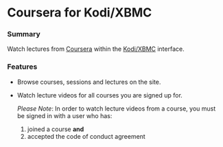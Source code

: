 Coursera for Kodi/XBMC
=======================

### Summary

Watch lectures from [Coursera](http://www.coursera.org/) within 
the [Kodi/XBMC](https://kodi.tv/) interface.

### Features

* Browse courses, sessions and lectures on the site.
* Watch lecture videos for all courses you are signed up for.

  _Please Note_: In order to watch lecture videos from a course, you must be
  signed in with a user who has:

    1. joined a course **and**
    2. accepted the code of conduct agreement

